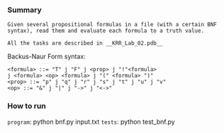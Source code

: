 ### Summary

	Given several propositional formulas in a file (with a certain BNF syntax), read them and evaluate each formula to a truth value.

	All the tasks are described in __KRR_Lab_02.pdb__

Backus-Naur Form syntax:

```
<formula> ::= "T" j "F" j <prop> j "!"<formula>
j <formula> <op> <formula> j "(" <formula> ")"
<prop> ::= "p" j "q" j "r" j "s" j "t" j "u" j "v"
<op> ::= "&" j "|" j "->" j "<->"
```

### How to run

`program`: python bnf.py input.txt
`tests`: python test_bnf.py
